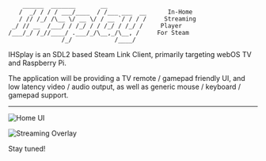 ```
    ______  _______       __
   /  _/ / / / ___/____  / /___ ___  __      In-Home
   / // /_/ /\__ \/ __ \/ / __ `/ / / /     Streaming
 _/ // __  /___/ / /_/ / / /_/ / /_/ /     Player
/___/_/ /_//____/ .___/_/\__,_/\__, /     For Steam
               /_/            /____/
```

IHSplay is an SDL2 based Steam Link Client, primarily targeting webOS TV
and Raspberry Pi.

The application will be providing a TV remote / gamepad friendly UI, and
low latency video / audio output, as well as generic mouse / keyboard /
gamepad support.

---

![Home UI](https://user-images.githubusercontent.com/830358/207047084-8ab2ce4e-daca-4027-aeed-4fc1a441e75e.png)

![Streaming Overlay](https://user-images.githubusercontent.com/830358/207047480-8cc96496-4fab-4a0e-8d1a-896183c54a6e.png)


Stay tuned!